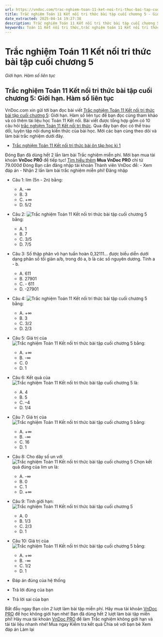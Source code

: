 ```yaml
---
url: https://vndoc.com/trac-nghiem-toan-11-ket-noi-tri-thuc-bai-tap-cuoi-chuong-5-316279
title: Trắc nghiệm Toán 11 Kết nối tri thức bài tập cuối chương 5 - Giới hạn. Hàm số liên tục - VnDoc.com
date_extracted: 2025-04-14 19:27:38
description: Trắc nghiệm Toán 11 Kết nối tri thức bài tập cuối chương 5: Giới hạn. Hàm số liên tục được VnDoc.com sưu tầm và xin gửi tới bạn đọc cùng tham khảo.
keywords: Toán 11 Kết nối tri thức,trắc nghiệm toán 11 Kết nối tri thức,toán lớp 11 Kết nối tri thức,trắc nghiệm toán 11 kết nối,toán 11 kết nối,trắc nghiệm toán 11,trắc nghiệm toán 11 kết nối tri thức bài tập cuối chương 5,Trắc nghiệm Toán 11 Kết nối tri thức bài tập cuối chương 5 Giới hạn Hàm số liên tục,bài tập cuối chương 5,Giới hạn,Hàm số liên tục
---
```


# Trắc nghiệm Toán 11 Kết nối tri thức bài tập cuối chương 5
 _Giới hạn. Hàm số liên tục_
## Trắc nghiệm Toán 11 Kết nối tri thức bài tập cuối chương 5: Giới hạn. Hàm số liên tục
VnDoc.com xin gửi tới bạn đọc bài viết [Trắc nghiệm Toán 11 Kết nối tri thức bài tập cuối chương 5](<https://vndoc.com/trac-nghiem-toan-11-ket-noi-tri-thuc-bai-tap-cuoi-chuong-5-316279>): Giới hạn. Hàm số liên tục để bạn đọc cùng tham khảo và có thêm tài liệu học Toán 11 Kết nối.
Bài viết được tổng hợp gồm có 10 câu hỏi [trắc nghiệm Toán 11 Kết nối tri thức](<https://vndoc.com/test-mon-toan-lop11>). Qua đây bạn đọc có thể trau dồi, luyện tập nội dung kiến thức của bài học. Mời các bạn cùng theo dõi và làm bài trắc nghiệm dưới đây.
  * [Trắc nghiệm Toán 11 Kết nối tri thức bài ôn tập học kì 1](<https://vndoc.com/trac-nghiem-toan-11-ket-noi-tri-thuc-bai-on-tap-hoc-ki-1-316282>)

Đóng
Bạn đã dùng hết 2 lần làm bài Trắc nghiệm miễn phí. Mời bạn mua tài khoản **VnDoc PRO** để tiếp tục\! [Tìm hiểu thêm](</pro>)
**Mua VnDoc PRO** chỉ từ 79.000đ
Đóng
Bạn cần đăng nhập tài khoản Thành viên VnDoc để:
\- Xem đáp án
\- Nhận 2 lần làm bài trắc nghiệm miễn phí\!
Đăng nhập 
  * Câu 1:
lim \(5n \- 2n\) bằng:
    * A. -∞
    * B. 3
    * C. +∞
    * D. 5/2
  * Câu 2:
![Trắc nghiệm Toán 11 Kết nối tri thức bài tập cuối chương 5](https://i.vdoc.vn/data/image/2024/03/06/bai-tap-cuoi-chuong-5-1.jpg) bằng:
    * A. 1
    * B. 7
    * C. 3/5
    * D. 7/5
  * Câu 3:
Số thập phân vô hạn tuần hoàn 0,32111... được biểu diễn dưới dạng phân số tối giản a/b, trong đó a, b là các số nguyên dương. Tính a - b.
    * A. 611
    * B. 27901
    * C. - 611
    * D. -27901
  * Câu 4:
![Trắc nghiệm Toán 11 Kết nối tri thức bài tập cuối chương 5](https://i.vdoc.vn/data/image/2024/03/06/bai-tap-cuoi-chuong-5-2.jpg) bằng:
    * A. +∞
    * B. 3
    * C. 3/2
    * D. 2/3
  * Câu 5:
Giá trị của ![Trắc nghiệm Toán 11 Kết nối tri thức bài tập cuối chương 5](https://i.vdoc.vn/data/image/2024/03/06/bai-tap-cuoi-chuong-5-3.jpg) bằng:
    * A. +∞
    * B. -∞
    * C. 0
    * D. 1
  * Câu 6:
Kết quả của ![Trắc nghiệm Toán 11 Kết nối tri thức bài tập cuối chương 5](https://i.vdoc.vn/data/image/2024/03/06/bai-tap-cuoi-chuong-5-4.jpg) là:
    * A. 4
    * B. 5
    * C. –4
    * D. 1/4
  * Câu 7:
Giá trị của ![Trắc nghiệm Toán 11 Kết nối tri thức bài tập cuối chương 5](https://i.vdoc.vn/data/image/2024/03/06/bai-tap-cuoi-chuong-5-5.jpg) bằng:
    * A. +∞
    * B. -∞
    * C. 16
    * D. 1
  * Câu 8:
Cho dãy số un với ![Trắc nghiệm Toán 11 Kết nối tri thức bài tập cuối chương 5](https://i.vdoc.vn/data/image/2024/03/06/bai-tap-cuoi-chuong-5-6.jpg) Chọn kết quả đúng của lim un là:
    * A. -∞
    * B. 0
    * C. 1
    * D. +∞
  * Câu 9:
Tính giới hạn: ![Trắc nghiệm Toán 11 Kết nối tri thức bài tập cuối chương 5](https://i.vdoc.vn/data/image/2024/03/06/bai-tap-cuoi-chuong-5-7.jpg)
    * A. 0
    * B. 1/3
    * C. 2/3
    * D. 1
  * Câu 10:
Giá trị của ![Trắc nghiệm Toán 11 Kết nối tri thức bài tập cuối chương 5](https://i.vdoc.vn/data/image/2024/03/06/bai-tap-cuoi-chuong-5-8.jpg) bằng:
    * A. +∞
    * B. -∞
    * C. 1/2
    * D. 1

  * Đáp án đúng của hệ thống
  * Trả lời đúng của bạn
  * Trả lời sai của bạn

Bắt đầu ngay
Bạn còn _2_ lượt làm bài tập miễn phí. Hãy mua tài khoản [VnDoc PRO](</pro>) để học không giới hạn nhé\!  Bạn đã dùng hết 2 lượt làm bài tập miễn phí\! Hãy mua tài khoản [VnDoc PRO](</pro>) để làm Trắc nghiệm không giới hạn và tải tài liệu nhanh nhé\!  Mua ngay
Kiểm tra kết quả Chia sẻ với bạn bè Xem đáp án Làm lại
